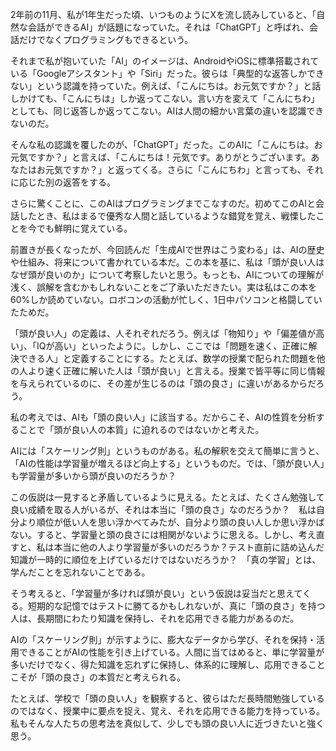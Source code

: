 2年前の11月、私が1年生だった頃、いつものようにXを流し読みしていると、「自然な会話ができるAI」が話題になっていた。それは「ChatGPT」と呼ばれ、会話だけでなくプログラミングもできるという。

それまで私が抱いていた「AI」のイメージは、AndroidやiOSに標準搭載されている「Googleアシスタント」や「Siri」だった。彼らは「典型的な返答しかできない」という認識を持っていた。例えば、「こんにちは。お元気ですか？」と話しかけても、「こんにちは」しか返ってこない。言い方を変えて「こんにちわ」としても、同じ返答しか返ってこない。AIは人間の細かい言葉の違いを認識できないのだ。

そんな私の認識を覆したのが、「ChatGPT」だった。このAIに「こんにちは。お元気ですか？」と言えば、「こんにちは！元気です。ありがとうございます。あなたはお元気ですか？」と返ってくる。さらに「こんにちわ」と言っても、それに応じた別の返答をする。

さらに驚くことに、このAIはプログラミングまでこなすのだ。初めてこのAIと会話したとき、私はまるで優秀な人間と話しているような錯覚を覚え、戦慄したことを今でも鮮明に覚えている。

前置きが長くなったが、今回読んだ「生成AIで世界はこう変わる」は、AIの歴史や仕組み、将来について書かれている本だ。この本を基に、私は「頭が良い人はなぜ頭が良いのか」について考察したいと思う。もっとも、AIについての理解が浅く、誤解を含むかもしれないことをご了承いただきたい。実は私はこの本を60%しか読めていない。ロボコンの活動が忙しく、1日中パソコンと格闘していたためだ。

「頭が良い人」の定義は、人それぞれだろう。例えば「物知り」や「偏差値が高い」、「IQが高い」といったように。しかし、ここでは「問題を速く、正確に解決できる人」と定義することにする。たとえば、数学の授業で配られた問題を他の人より速く正確に解いた人は「頭が良い」と言える。授業で皆平等に同じ情報を与えられているのに、その差が生じるのは「頭の良さ」に違いがあるからだろう。

私の考えでは、AIも「頭の良い人」に該当する。だからこそ、AIの性質を分析することで「頭が良い人の本質」に迫れるのではないかと考えた。

AIには「スケーリング則」というものがある。私の解釈を交えて簡単に言うと、「AIの性能は学習量が増えるほど向上する」というものだ。では、「頭が良い人」も学習量が多いから頭が良いのだろうか？

この仮説は一見すると矛盾しているように見える。たとえば、たくさん勉強して良い成績を取る人がいるが、それは本当に「頭の良さ」なのだろうか？　私は自分より順位が低い人を思い浮かべてみたが、自分より頭の良い人しか思い浮かばない。すると、学習量と頭の良さには相関がないように思える。しかし、考え直すと、私は本当に他の人より学習量が多いのだろうか？テスト直前に詰め込んだ知識が一時的に順位を上げているだけではないだろうか？　「真の学習」とは、学んだことを忘れないことである。

そう考えると、「学習量が多ければ頭が良い」という仮説は妥当だと思えてくる。短期的な記憶ではテストに勝てるかもしれないが、真に「頭の良さ」を持つ人は、長期間にわたり知識を保持し、それを応用できる能力があるのだ。

AIの「スケーリング則」が示すように、膨大なデータから学び、それを保持・活用できることがAIの性能を引き上げている。人間に当てはめると、単に学習量が多いだけでなく、得た知識を忘れずに保持し、体系的に理解し、応用できることこそが「頭の良さ」の本質だと考えられる。

たとえば、学校で「頭の良い人」を観察すると、彼らはただ長時間勉強しているのではなく、授業中に要点を捉え、覚え、それを応用できる能力を持っている。私もそんな人たちの思考法を真似して、少しでも頭の良い人に近づきたいと強く思う。
